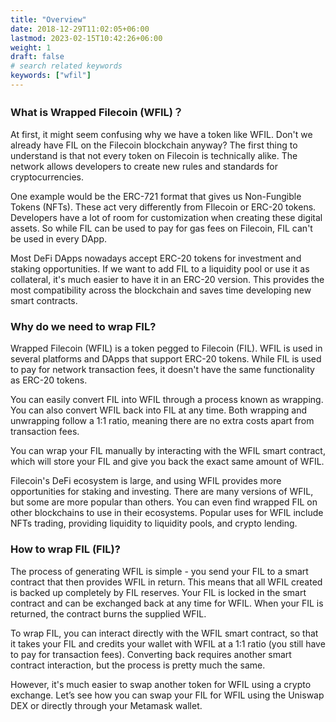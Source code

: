 ```yaml
---
title: "Overview"
date: 2018-12-29T11:02:05+06:00
lastmod: 2023-02-15T10:42:26+06:00
weight: 1
draft: false
# search related keywords
keywords: ["wfil"]
---
```


### What is Wrapped Filecoin (WFIL)？

At first, it might seem confusing why we have a token like WFIL. Don't we already have FIL on the Filecoin blockchain anyway? The first thing to understand is that not every token on Filecoin is technically alike. The network allows developers to create new rules and standards for cryptocurrencies.

One example would be the ERC-721 format that gives us Non-Fungible Tokens (NFTs). These act very differently from FIlecoin or ERC-20 tokens. Developers have a lot of room for customization when creating these digital assets. So while FIL can be used to pay for gas fees on Filecoin, FIL can't be used in every DApp.

Most DeFi DApps nowadays accept ERC-20 tokens for investment and staking opportunities. If we want to add FIL to a liquidity pool or use it as collateral, it's much easier to have it in an ERC-20 version. This provides the most compatibility across the blockchain and saves time developing new smart contracts.


### Why do we need to wrap FIL?

Wrapped Filecoin (WFIL) is a token pegged to Filecoin (FIL). WFIL is used in several platforms and DApps that support ERC-20 tokens. While FIL is used to pay for network transaction fees, it doesn't have the same functionality as ERC-20 tokens.

You can easily convert FIL into WFIL through a process known as wrapping. You can also convert WFIL back into FIL at any time. Both wrapping and unwrapping follow a 1:1 ratio, meaning there are no extra costs apart from transaction fees.

You can wrap your FIL manually by interacting with the WFIL smart contract, which will store your FIL and give you back the exact same amount of WFIL.

Filecoin's DeFi ecosystem is large, and using WFIL provides more opportunities for staking and investing. There are many versions of WFIL, but some are more popular than others. You can even find wrapped FIL on other blockchains to use in their ecosystems. Popular uses for WFIL include NFTs trading, providing liquidity to liquidity pools, and crypto lending.


### How to wrap FIL (FIL)?

The process of generating WFIL is simple - you send your FIL to a smart contract that then provides WFIL in return. This means that all WFIL created is backed up completely by FIL reserves. Your FIL is locked in the smart contract and can be exchanged back at any time for WFIL. When your FIL is returned, the contract burns the supplied WFIL.

To wrap FIL, you can interact directly with the WFIL smart contract, so that it takes your FIL and credits your wallet with WFIL at a 1:1 ratio (you still have to pay for transaction fees). Converting back requires another smart contract interaction, but the process is pretty much the same.

However, it's much easier to swap another token for WFIL using a crypto exchange. Let’s see how you can swap your FIL for WFIL using the Uniswap DEX or directly through your Metamask wallet.
